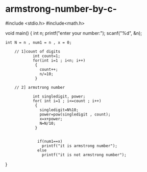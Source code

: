 # armstrong-number-by-c-
#include <stdio.h>
#include<math.h>

void main()
{
    int n;
    printf("enter your number:");
    scanf("%d", &n);
    
    int N = n , num1 = n , x = 0;
                
        // 1]count of digits  
                int count=1;
                for(int i=1 ; i<n; i++)
                 {
                   count++;
                   n/=10;
                 }
                
        // 2] armstrong number 
        
                int singledigit, power;
                for( int i=1 ; i<=count ; i++)
                 {
                   singledigit=N%10;
                   power=pow(singledigit , count);
                   x=x+power;
                   N=N/10;
                 }
                 
                 
                  if(num1==x)
                    printf("it is armstrong number");
                  else
                    printf("it is not armstrong number");
    
}
